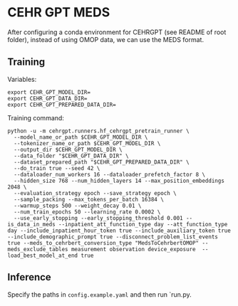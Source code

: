 # CEHR GPT MEDS

After configuring a conda environment for CEHRGPT (see README of root folder), instead of using OMOP data, we can use the MEDS format.

## Training

Variables:
```
export CEHR_GPT_MODEL_DIR=
export CEHR_GPT_DATA_DIR=
export CEHR_GPT_PREPARED_DATA_DIR=
```

Training command:
```
python -u -m cehrgpt.runners.hf_cehrgpt_pretrain_runner \
  --model_name_or_path $CEHR_GPT_MODEL_DIR \
  --tokenizer_name_or_path $CEHR_GPT_MODEL_DIR \
  --output_dir $CEHR_GPT_MODEL_DIR \
  --data_folder "$CEHR_GPT_DATA_DIR" \
  --dataset_prepared_path "$CEHR_GPT_PREPARED_DATA_DIR" \
  --do_train true --seed 42 \
  --dataloader_num_workers 16 --dataloader_prefetch_factor 8 \
  --hidden_size 768 --num_hidden_layers 14 --max_position_embeddings 2048 \
  --evaluation_strategy epoch --save_strategy epoch \
  --sample_packing --max_tokens_per_batch 16384 \
  --warmup_steps 500 --weight_decay 0.01 \
  --num_train_epochs 50 --learning_rate 0.0002 \
  --use_early_stopping --early_stopping_threshold 0.001 --is_data_in_meds --inpatient_att_function_type day --att_function_type day --include_inpatient_hour_token true --include_auxiliary_token true --include_demographic_prompt true --disconnect_problem_list_events true --meds_to_cehrbert_conversion_type "MedsToCehrbertOMOP" --meds_exclude_tables measurement observation device_exposure  --load_best_model_at_end true
```

## Inference

Specify the paths in `config.example.yaml` and then run `run.py.